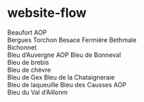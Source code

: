 # website-flow
Beaufort AOP	
Bergues Torchon	
Besace Fermière	
Bethmale	
Bichonnet	
Bleu d’Auvergne AOP	
Bleu de Bonneval	
Bleu de brebis	
Bleu de chèvre	
Bleu de Gex	
Bleu de la Chataigneraie	
Bleu de laqueuille
Bleu des Causses AOP	
Bleu du Val d’Aillonm
